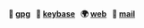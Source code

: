 #### 🔐 [gpg](https://keys.openpgp.org/search?q=marc.ransome%40fidgetbox.co.uk)&nbsp;&nbsp;&nbsp;📡 [keybase](https://keybase.io/marcransome)&nbsp;&nbsp;&nbsp;🌍 [web](https://fidgetbox.co.uk)&nbsp;&nbsp;&nbsp;📧 [mail](mailto:marc.ransome@fidgetbox.co.uk?subject=GitHub)
<!--
**marcransome/marcransome** is a ✨ _special_ ✨ repository because its `README.md` (this file) appears on your GitHub profile.

Here are some ideas to get you started:

- 🔭 I’m currently working on ...
- 🌱 I’m currently learning ...
- 👯 I’m looking to collaborate on ...
- 🤔 I’m looking for help with ...
- 💬 Ask me about ...
- 📫 How to reach me: ...
- 😄 Pronouns: ...
- ⚡ Fun fact: ...
-->

